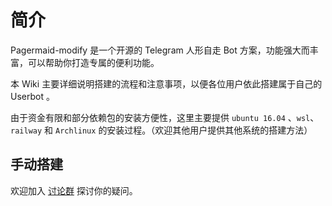 # 简介

Pagermaid-modify 是一个开源的 Telegram 人形自走 Bot 方案，功能强大而丰富，可以帮助你打造专属的便利功能。

本 Wiki 主要详细说明搭建的流程和注意事项，以便各位用户依此搭建属于自己的 Userbot 。

由于资金有限和部分依赖包的安装方便性，这里主要提供 `ubuntu 16.04` 、`wsl`、`railway` 和 `Archlinux` 的安装过程。（欢迎其他用户提供其他系统的搭建方法）

## 手动搭建

欢迎加入 [讨论群](https://t.me/joinchat/FLV4ZFXq9nUFLLe0HDxfQQ) 探讨你的疑问。
